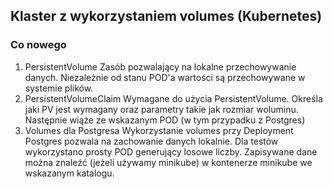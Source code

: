 ## Klaster z wykorzystaniem volumes (Kubernetes)
### Co nowego
1. PersistentVolume
Zasób pozwalający na lokalne przechowywanie danych. Niezależnie od stanu POD'a wartości są przechowywane w systemie plików.
2. PersistentVolumeClaim
Wymagane do użycia PersistentVolume. Określa jaki PV jest wymagany oraz parametry takie jak rozmiar woluminu. Następnie wiąże ze wskazanym POD (w tym przypadku z Postgres)
3. Volumes dla Postgresa
Wykorzystanie volumes przy Deployment Postgres pozwala na zachowanie danych lokalnie. Dla testów wykorzystano prosty POD generujący losowe liczby. Zapisywane dane można znaleźć (jeżeli używamy minikube) w kontenerze minikube we wskazanym katalogu.